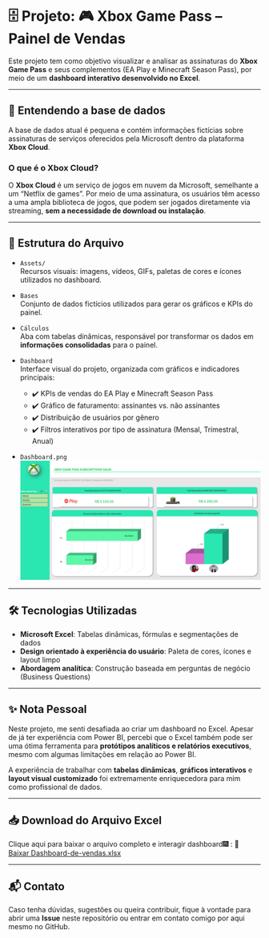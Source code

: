 # 🗄️ Projeto: 🎮 Xbox Game Pass – Painel de Vendas

Este projeto tem como objetivo visualizar e analisar as assinaturas do **Xbox Game Pass** e seus complementos (EA Play e Minecraft Season Pass), por meio de um **dashboard interativo desenvolvido no Excel**.

---

## 🧠 Entendendo a base de dados

A base de dados atual é pequena e contém informações fictícias sobre assinaturas de serviços oferecidos pela Microsoft dentro da plataforma **Xbox Cloud**.

### O que é o Xbox Cloud?
O **Xbox Cloud** é um serviço de jogos em nuvem da Microsoft, semelhante a um “Netflix de games”. Por meio de uma assinatura, os usuários têm acesso a uma ampla biblioteca de jogos, que podem ser jogados diretamente via streaming, **sem a necessidade de download ou instalação**.

---

## 📂 Estrutura do Arquivo

- `Assets/`  
  Recursos visuais: imagens, vídeos, GIFs, paletas de cores e ícones utilizados no dashboard.

- `Bases`  
  Conjunto de dados fictícios utilizados para gerar os gráficos e KPIs do painel.

- `Cálculos`  
  Aba com tabelas dinâmicas, responsável por transformar os dados em **informações consolidadas** para o painel.

- `Dashboard`  
  Interface visual do projeto, organizada com gráficos e indicadores principais:
  - ✔️ KPIs de vendas do EA Play e Minecraft Season Pass  
  - ✔️ Gráfico de faturamento: assinantes vs. não assinantes  
  - ✔️ Distribuição de usuários por gênero  
  - ✔️ Filtros interativos por tipo de assinatura (Mensal, Trimestral, Anual)

- `Dashboard.png`  
  ![Dashboard](https://github.com/NatyAnalytcs-1/Excel-dashboard-de-vendas/blob/main/Dashboard%20Excel-Xbox.png)

---

## 🛠️ Tecnologias Utilizadas

- **Microsoft Excel**: Tabelas dinâmicas, fórmulas e segmentações de dados  
- **Design orientado à experiência do usuário**: Paleta de cores, ícones e layout limpo  
- **Abordagem analítica**: Construção baseada em perguntas de negócio (Business Questions)

---

## ✨ Nota Pessoal

Neste projeto, me senti desafiada ao criar um dashboard no Excel. Apesar de já ter experiência com Power BI, percebi que o Excel também pode ser uma ótima ferramenta para **protótipos analíticos e relatórios executivos**, mesmo com algumas limitações em relação ao Power BI.

A experiência de trabalhar com **tabelas dinâmicas**, **gráficos interativos** e **layout visual customizado** foi extremamente enriquecedora para mim como profissional de dados.

---

## 📥 Download do Arquivo Excel

Clique aqui para baixar o arquivo completo e interagir dashboard🎆 : 
🔗 [Baixar Dashboard-de-vendas.xlsx](https://raw.githubusercontent.com/NatyAnalytcs-1/Excel-dashboard-de-vendas/main/Dashboard-de-vendas.xlsx)

---

## 📬 Contato

Caso tenha dúvidas, sugestões ou queira contribuir, fique à vontade para abrir uma **Issue** neste repositório ou entrar em contato comigo por aqui mesmo no GitHub.
